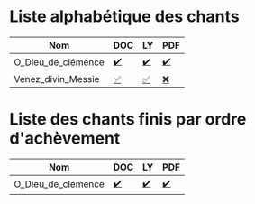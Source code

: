 
# Liste alphabétique des chants
Nom | DOC | LY | PDF
--- | --- | -- | ---
O_Dieu_de_clémence | [:heavy_check_mark:](songs/O_Dieu_de_clémence.doc) | [:heavy_check_mark:](songs/O_Dieu_de_clémence.ly) | [:heavy_check_mark:](songs/O_Dieu_de_clémence.pdf)
Venez_divin_Messie | [:white_check_mark:](songs/Venez_divin_Messie.doc) | [:white_check_mark:](songs/Venez_divin_Messie.ly) | [:x:](songs/)
# Liste des chants finis par ordre d'achèvement
Nom | DOC | LY | PDF
--- | --- | -- | ---
O_Dieu_de_clémence | [:heavy_check_mark:](songs/O_Dieu_de_clémence.doc) | [:heavy_check_mark:](songs/O_Dieu_de_clémence.ly) | [:heavy_check_mark:](songs/O_Dieu_de_clémence.pdf)
